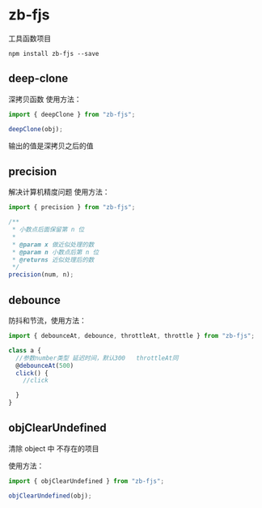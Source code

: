 # zb-fjs

工具函数项目

`npm install zb-fjs --save`

## deep-clone

深拷贝函数
使用方法：

```js
import { deepClone } from "zb-fjs";

deepClone(obj);
```

输出的值是深拷贝之后的值

## precision

解决计算机精度问题
使用方法：

```js
import { precision } from "zb-fjs";

/**
 * 小数点后面保留第 n 位
 *
 * @param x 做近似处理的数
 * @param n 小数点后第 n 位
 * @returns 近似处理后的数
 */
precision(num, n);
```

## debounce

防抖和节流，使用方法：

```js
import { debounceAt, debounce, throttleAt, throttle } from "zb-fjs";

class a {
  //参数number类型 延迟时间，默认300   throttleAt同
  @debounceAt(500)
  click() {
    //click

  }
}
```

## objClearUndefined

清除 object 中 不存在的项目

使用方法：

```js
import { objClearUndefined } from "zb-fjs";

objClearUndefined(obj);
```
